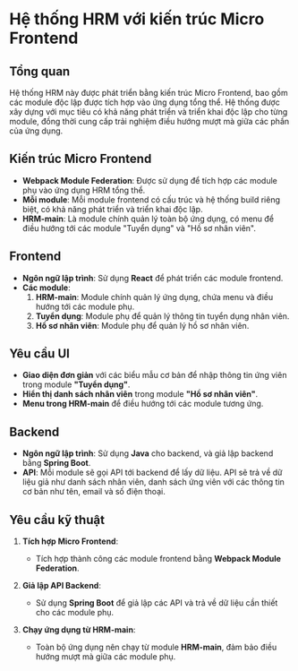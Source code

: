 ﻿# Hệ thống HRM với kiến trúc Micro Frontend

## Tổng quan
Hệ thống HRM này được phát triển bằng kiến trúc Micro Frontend, bao gồm các module độc lập được tích hợp vào ứng dụng tổng thể. Hệ thống được xây dựng với mục tiêu có khả năng phát triển và triển khai độc lập cho từng module, đồng thời cung cấp trải nghiệm điều hướng mượt mà giữa các phần của ứng dụng.

## Kiến trúc Micro Frontend
- **Webpack Module Federation**: Được sử dụng để tích hợp các module phụ vào ứng dụng HRM tổng thể.
- **Mỗi module**: Mỗi module frontend có cấu trúc và hệ thống build riêng biệt, có khả năng phát triển và triển khai độc lập.
- **HRM-main**: Là module chính quản lý toàn bộ ứng dụng, có menu để điều hướng tới các module "Tuyển dụng" và "Hồ sơ nhân viên".

## Frontend
- **Ngôn ngữ lập trình**: Sử dụng **React** để phát triển các module frontend.
- **Các module**:
  1. **HRM-main**: Module chính quản lý ứng dụng, chứa menu và điều hướng tới các module phụ.
  2. **Tuyển dụng**: Module phụ để quản lý thông tin tuyển dụng nhân viên.
  3. **Hồ sơ nhân viên**: Module phụ để quản lý hồ sơ nhân viên.

## Yêu cầu UI
- **Giao diện đơn giản** với các biểu mẫu cơ bản để nhập thông tin ứng viên trong module **"Tuyển dụng"**.
- **Hiển thị danh sách nhân viên** trong module **"Hồ sơ nhân viên"**.
- **Menu trong HRM-main** để điều hướng tới các module tương ứng.

## Backend
- **Ngôn ngữ lập trình**: Sử dụng **Java** cho backend, và giả lập backend bằng **Spring Boot**.
- **API**: Mỗi module sẽ gọi API tới backend để lấy dữ liệu. API sẽ trả về dữ liệu giả như danh sách nhân viên, danh sách ứng viên với các thông tin cơ bản như tên, email và số điện thoại.

## Yêu cầu kỹ thuật
1. **Tích hợp Micro Frontend**:
   - Tích hợp thành công các module frontend bằng **Webpack Module Federation**.

2. **Giả lập API Backend**:
   - Sử dụng **Spring Boot** để giả lập các API và trả về dữ liệu cần thiết cho các module phụ.

3. **Chạy ứng dụng từ HRM-main**:
   - Toàn bộ ứng dụng nên chạy từ module **HRM-main**, đảm bảo điều hướng mượt mà giữa các module phụ.